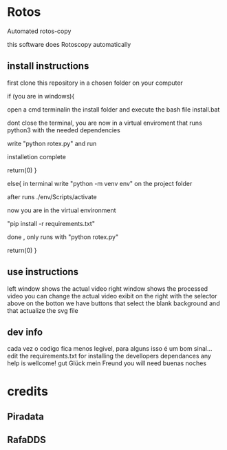 # Rotos
Automated rotos-copy

this software does Rotoscopy automatically

## install instructions

first clone this repository in a chosen folder on your computer

if (you are in windows){

open a cmd terminalin the install folder and execute the bash file install.bat

dont close the terminal, you are now in a virtual enviroment that runs python3 with the needed dependencies

write "python rotex.py" and run

installetion complete

return(0)
}

else{
in terminal write "python -m venv env" on the project folder

after runs ./env/Scripts/activate

now you are in the virtual environment

"pip install -r requirements.txt"

done , only runs with "python rotex.py"

return(0)
}

## use instructions

left window shows the actual video
right window shows the processed video
you can change the actual video exibit on the right with the selector above
on the botton we have buttons that select the blank background and that actualize the svg file

## dev info

cada vez o codigo fica menos legivel, para alguns isso é um bom sinal...
edit the requirements.txt for installing the devellopers dependances
any help is wellcome!
gut Glück mein Freund
you will need
buenas noches

# credits

## Piradata

## RafaDDS
